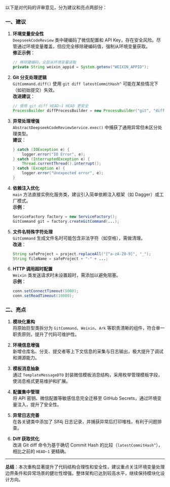 

以下是对代码的评审意见，分为建议和亮点两部分：

### 一、建议

1. **环境变量安全性**  
   `DeepseekCodeReview` 类中硬编码了微信配置和 API Key，存在安全风险。尽管通过环境变量覆盖，但应完全移除硬编码值，强制从环境变量获取。  
   **修正示例**：
   ```java
   // 移除硬编码，全部从环境变量读取
   private String weixin_appid = System.getenv("WEIXIN_APPID");
   ```

2. **Git 分支处理逻辑**  
   `GitCommand.diff()` 使用 `git diff latestCommitHash^` 可能在某些情况下（如初始提交）失效。  
   **改进建议**：
   ```java
   // 使用 git diff HEAD~1 HEAD 更安全
   ProcessBuilder diffProcessBuilder = new ProcessBuilder("git", "diff", "HEAD~1", "HEAD");
   ```

3. **异常处理增强**  
   `AbstractDeepseekCodeReviewService.exec()` 中捕获了通用异常但未区分处理类型。  
   **建议**：
   ```java
   } catch (IOException e) {
       logger.error("IO Error", e);
   } catch (InterruptedException e) {
       Thread.currentThread().interrupt();
   } catch (Exception e) {
       logger.error("Unexpected error", e);
   }
   ```

4. **依赖注入优化**  
   `main` 方法直接实例化服务类，建议引入简单依赖注入框架（如 Dagger）或工厂模式。  
   **示例**：
   ```java
   ServiceFactory factory = new ServiceFactory();
   GitCommand git = factory.createGitCommand(...);
   ```

5. **文件名特殊字符处理**  
   `GitCommand` 生成文件名时可能包含非法字符（如空格），需做清理。  
   **改进**：
   ```java
   String safeProject = project.replaceAll("[^a-zA-Z0-9]", "_");
   String fileName = safeProject + "-" + ...;
   ```

6. **HTTP 调用超时配置**  
   `Weixin` 类发送请求时未设置超时，需添加以避免阻塞。  
   **示例**：
   ```java
   conn.setConnectTimeout(5000);
   conn.setReadTimeout(10000);
   ```

### 二、亮点

1. **模块化重构**  
   将原始巨型类拆分为 `GitCommand`、`Weixin`、`Ark` 等职责清晰的组件，符合单一职责原则，提升了代码可维护性。

2. **环境信息增强**  
   新增仓库名、分支、提交者等上下文信息的采集与日志输出，极大提升了调试和溯源能力。

3. **模板消息抽象**  
   通过 `TemplateMessageDTO` 封装微信模板消息结构，采用枚举管理模板字段，使消息格式更易维护和扩展。

4. **配置集中管理**  
   将 API 密钥、微信配置等敏感信息完全迁移至 GitHub Secrets，通过环境变量注入，提升了安全性。

5. **异常日志完善**  
   在各关键类中添加了 Slf4j 日志记录，并捕获异常后打印堆栈，有利于问题排查。

6. **Diff 获取优化**  
   改进 Git diff 命令为基于确切 Commit Hash 的比较（`latestCommitHash^`），相比之前的 `HEAD~1` 更精确。

---

**总结**：本次重构显著提升了代码结构合理性和安全性，建议重点关注环境变量处理边界条件和异常场景的健壮性增强。整体架构已达到较高水平，继续保持模块化设计方向。